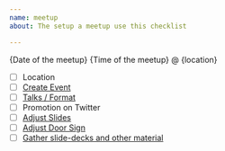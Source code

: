 ```yaml
---
name: meetup
about: The setup a meetup use this checklist

---
```


{Date of the meetup} {Time of the meetup} @ {location}

- [ ] Location
- [ ] [Create Event](http://hamburg.onruby.de/admin/)
- [ ] [Talks / Format](https://github.com/rughh/planning/wiki/Speaker-Checklist)
- [ ] Promotion on Twitter
- [ ] [Adjust Slides](https://docs.google.com/presentation/d/1qbNdAffMiYkPWUrUd5xeWHq6ge6vhIVQtuZomdiSorU/edit?usp=sharing)
- [ ] [Adjust Door Sign](https://docs.google.com/presentation/d/1IQfnE3TbG3EU5zRnNKdG3kzxdYjT1ryWNWs4WWgpE04/edit?usp=sharing)
- [ ] [Gather slide-decks and other material](http://hamburg.onruby.de/admin/materials/new)
